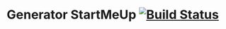# Generator StartMeUp [![Build Status](https://travis-ci.org/fernandopasik/generator-startmeup.svg?branch=master)](https://travis-ci.org/fernandopasik/generator-startmeup)
